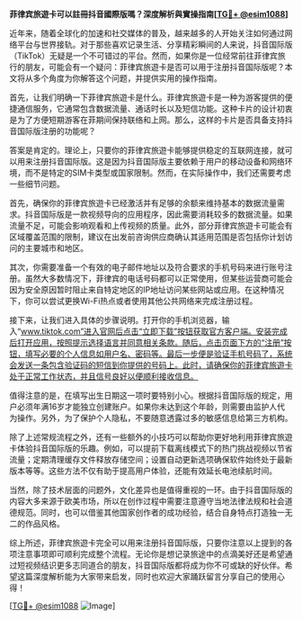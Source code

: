 **菲律宾旅遊卡可以註冊抖音國際版嗎？深度解析與實操指南[[TG💪+ @esim1088](https://t.me/s/esim1088)]**

近年来，随着全球化的加速和社交媒体的普及，越来越多的人开始关注如何通过网络平台与世界接轨。对于那些喜欢记录生活、分享精彩瞬间的人来说，抖音国际版（TikTok）无疑是一个不可错过的平台。然而，如果你是一位经常前往菲律宾旅行的朋友，可能会有一个疑问：菲律宾旅遊卡是否可以用于注册抖音国际版呢？本文将从多个角度为你解答这个问题，并提供实用的操作指南。

首先，让我们明确一下菲律宾旅遊卡是什么。菲律宾旅遊卡是一种为游客提供的便捷通信服务，它通常包含数据流量、通话时长以及短信功能。这种卡片的设计初衷是为了方便短期游客在菲期间保持联络和上网。那么，这样的卡片是否具备支持抖音国际版注册的功能呢？

答案是肯定的。理论上，只要你的菲律宾旅遊卡能够提供稳定的互联网连接，就可以用来注册抖音国际版。这是因为抖音国际版主要依赖于用户的移动设备和网络环境，而不是特定的SIM卡类型或国家限制。然而，在实际操作中，我们还需要考虑一些细节问题。

首先，确保你的菲律宾旅遊卡已经激活并有足够的余额来维持基本的数据流量需求。抖音国际版是一款视频导向的应用程序，因此需要消耗较多的数据流量。如果流量不足，可能会影响观看和上传视频的质量。此外，部分菲律宾旅遊卡可能会有区域覆盖范围的限制，建议在出发前咨询供应商确认其适用范围是否包括你计划访问的主要城市和地区。

其次，你需要准备一个有效的电子邮件地址以及符合要求的手机号码来进行账号注册。虽然大多数情况下，菲律宾的电话号码都可以正常使用，但某些运营商可能会因为安全原因暂时阻止来自特定地区的IP地址访问某些网站或应用。在这种情况下，你可以尝试更换Wi-Fi热点或者使用其他公共网络来完成注册过程。

接下来，让我们进入具体的步骤说明。打开你的手机浏览器，输入“www.tiktok.com”进入官网后点击“立即下载”按钮获取官方客户端。安装完成后打开应用，按照提示选择语言并同意相关条款。随后，点击页面下方的“注册”按钮，填写必要的个人信息如用户名、密码等。最后一步便是验证手机号码了，系统会发送一条包含验证码的短信到你提供的号码上。此时，请确保你的菲律宾旅遊卡处于正常工作状态，并且信号良好以便顺利接收信息。

值得注意的是，在填写出生日期这一项时要特别小心。根据抖音国际版的规定，用户必须年满16岁才能独立创建账户。如果你未达到这个年龄，则需要由监护人代为操作。另外，为了保护个人隐私，不要随意透露过多的敏感信息给第三方机构。

除了上述常规流程之外，还有一些额外的小技巧可以帮助你更好地利用菲律宾旅遊卡体验抖音国际版的乐趣。例如，可以提前下载离线模式下的热门挑战视频以节省流量；定期清理缓存文件释放存储空间；设置自动更新选项确保软件始终处于最新版本等等。这些方法不仅有助于提高用户体验，还能有效延长电池续航时间。

当然，除了技术层面的问题外，文化差异也是值得重视的一环。由于抖音国际版的内容大多来源于欧美市场，所以在创作过程中需要注意遵守当地法律法规和社会道德规范。同时，也可以借鉴其他国家创作者的成功经验，结合自身特点打造独一无二的作品风格。

综上所述，菲律宾旅遊卡完全可以用来注册抖音国际版，只要你注意以上提到的各项注意事项即可顺利完成整个流程。无论你是想记录旅途中的点滴美好还是希望通过短视频结识更多志同道合的朋友，抖音国际版都将成为你不可或缺的好伙伴。希望这篇深度解析能为大家带来启发，同时也欢迎大家踊跃留言分享自己的使用心得！

[[TG💪+ @esim1088](https://t.me/s/esim1088) ![Image](https://i.postimg.cc/4NQfJmqS/Snipaste-2025-05-13-00-14-12.png)]
